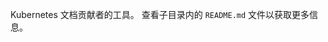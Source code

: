 <!--
Tools for Kubernetes docs contributors. View `README.md` files in
subdirectories for more info.
-->
Kubernetes 文档贡献者的工具。 查看子目录内的 `README.md` 文件以获取更多信息。